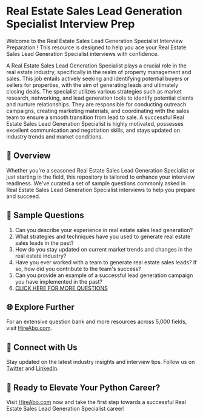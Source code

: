 # Real Estate Sales Lead Generation Specialist Interview Prep

Welcome to the Real Estate Sales Lead Generation Specialist Interview Preparation ! This resource is designed to help you ace your Real Estate Sales Lead Generation Specialist interviews with confidence.

A Real Estate Sales Lead Generation Specialist plays a crucial role in the real estate industry, specifically in the realm of property management and sales. This job entails actively seeking and identifying potential buyers or sellers for properties, with the aim of generating leads and ultimately closing deals. The specialist utilizes various strategies such as market research, networking, and lead generation tools to identify potential clients and nurture relationships. They are responsible for conducting outreach campaigns, creating marketing materials, and coordinating with the sales team to ensure a smooth transition from lead to sale. A successful Real Estate Sales Lead Generation Specialist is highly motivated, possesses excellent communication and negotiation skills, and stays updated on industry trends and market conditions.

## 🚀 Overview

Whether you're a seasoned Real Estate Sales Lead Generation Specialist or just starting in the field, this repository is tailored to enhance your interview readiness. We've curated a set of sample questions commonly asked in Real Estate Sales Lead Generation Specialist interviews to help you prepare and succeed.

## 📝 Sample Questions

1. Can you describe your experience in real estate sales lead generation?
2. What strategies and techniques have you used to generate real estate sales leads in the past?
3. How do you stay updated on current market trends and changes in the real estate industry?
4. Have you ever worked with a team to generate real estate sales leads? If so, how did you contribute to the team's success?
5. Can you provide an example of a successful lead generation campaign you have implemented in the past?
6. [CLICK HERE FOR MORE QUESTIONS](https://hireabo.com/job/21_0_42/Real%20Estate%20Sales%20Lead%20Generation%20Specialist)

## 🌐 Explore Further

For an extensive question bank and more resources across 5,000 fields, visit [HireAbo.com](https://www.hireabo.com).

## 📱 Connect with Us

Stay updated on the latest industry insights and interview tips. Follow us on [Twitter](https://twitter.com/hireabo) and [LinkedIn](https://www.linkedin.com/in/hire-abo-3609972a8/).

## 🚀 Ready to Elevate Your Python Career?

Visit [HireAbo.com](https://www.hireabo.com) now and take the first step towards a successful Real Estate Sales Lead Generation Specialist career!